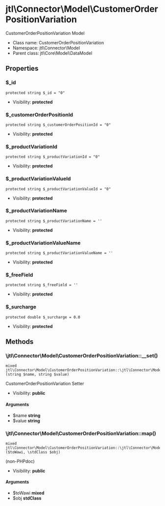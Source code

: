 jtl\Connector\Model\CustomerOrderPositionVariation
===============

CustomerOrderPositionVariation Model




* Class name: CustomerOrderPositionVariation
* Namespace: jtl\Connector\Model
* Parent class: jtl\Core\Model\DataModel





Properties
----------


### $_id

```
protected string $_id = "0"
```





* Visibility: **protected**


### $_customerOrderPositionId

```
protected string $_customerOrderPositionId = "0"
```





* Visibility: **protected**


### $_productVariationId

```
protected string $_productVariationId = "0"
```





* Visibility: **protected**


### $_productVariationValueId

```
protected string $_productVariationValueId = "0"
```





* Visibility: **protected**


### $_productVariationName

```
protected string $_productVariationName = ''
```





* Visibility: **protected**


### $_productVariationValueName

```
protected string $_productVariationValueName = ''
```





* Visibility: **protected**


### $_freeField

```
protected string $_freeField = ''
```





* Visibility: **protected**


### $_surcharge

```
protected double $_surcharge = 0.0
```





* Visibility: **protected**


Methods
-------


### \jtl\Connector\Model\CustomerOrderPositionVariation::__set()

```
mixed jtl\Connector\Model\CustomerOrderPositionVariation::\jtl\Connector\Model\CustomerOrderPositionVariation::__set()(string $name, string $value)
```

CustomerOrderPositionVariation Setter



* Visibility: **public**

#### Arguments

* $name **string**
* $value **string**



### \jtl\Connector\Model\CustomerOrderPositionVariation::map()

```
mixed jtl\Connector\Model\CustomerOrderPositionVariation::\jtl\Connector\Model\CustomerOrderPositionVariation::map()($toWawi, \stdClass $obj)
```

(non-PHPdoc)



* Visibility: **public**

#### Arguments

* $toWawi **mixed**
* $obj **stdClass**


